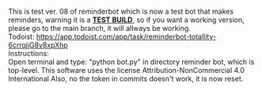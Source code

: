 This is test ver. 08 of reminderbot which is now a test bot that makes reminders, warning it is a <ins>**TEST BUILD**</ins>, so if you want a working version, please go to the main branch, it will allways be working.  
Todoist: https://app.todoist.com/app/task/reminderbot-totallity-6crrqjjG8v8xpXhp  
Instructions:  
Open terminal and type: "python bot.py" in directory reminder bot, which is top-level.
This software uses the license Attribution-NonCommercial 4.0 International
Also, no the token in commits doesn't work, it is now reset.  
